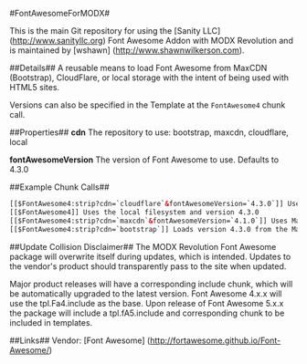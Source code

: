 #FontAwesomeForMODX#

This is the main Git repository for using the [Sanity LLC] (http://www.sanityllc.org) Font Awesome Addon with MODX Revolution and is maintained by [wshawn] (http://www.shawnwilkerson.com).

##Details##
A reusable means to load Font Awesome from MaxCDN (Bootstrap), CloudFlare, or local storage with the intent of being used with HTML5 sites.

Versions can also be specified in the Template at the `FontAwesome4` chunk call.

##Properties##
**cdn** The repository to use: bootstrap, maxcdn, cloudflare, local

**fontAwesomeVersion** The version of Font Awesome to use. Defaults to 4.3.0

##Example Chunk Calls##
```html
[[$FontAwesome4:strip?cdn=`cloudflare`&fontAwesomeVersion=`4.3.0`]] Uses Cloudflare CDN and version 4.30.
[[$FontAwesome4]] Uses the local filesystem and version 4.3.0
[[$FontAwesome4:strip?cdn=`maxcdn`&fontAwesomeVersion=`4.1.0`]] Uses MaxCDN and an older version.
[[$FontAwesome4:strip?cdn=`bootstrap`]] Loads version 4.3.0 from the MaxCDN (default for Bootstrap
```
##Update Collision Disclaimer##
The MODX Revolution Font Awesome package will overwrite itself during updates, which is intended. Updates to the vendor's product should transparently pass to the site when updated.

Major product releases will have a corresponding include chunk, which will be automatically upgraded to the latest version.
Font Awesome 4.x.x will use the tpl.Fa4.include as the base.
Upon release of Font Awesome 5.x.x the package will include a tpl.fA5.include and corresponding chunk to be included in templates.

##Links##
Vendor: [Font Awesome] (http://fortawesome.github.io/Font-Awesome/)
